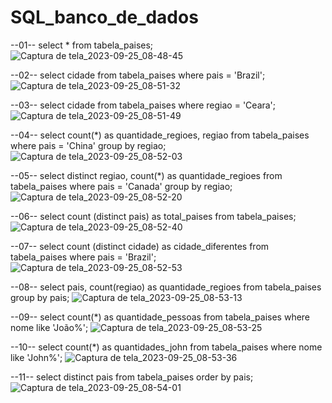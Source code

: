 # SQL_banco_de_dados
--01--
select * from tabela_paises;
![Captura de tela_2023-09-25_08-48-45](https://github.com/mariaclara76869/SQL_banco_de_dados/assets/131163181/cc31dcac-c3e3-4ea9-a494-0f1018a1c9d3)


--02--
select cidade from tabela_paises where pais = 'Brazil';
![Captura de tela_2023-09-25_08-51-32](https://github.com/mariaclara76869/SQL_banco_de_dados/assets/131163181/dec1f2a9-c81c-4b27-bec6-1ef954ef6e1c)


--03--
select cidade from tabela_paises where regiao = 'Ceara';
![Captura de tela_2023-09-25_08-51-49](https://github.com/mariaclara76869/SQL_banco_de_dados/assets/131163181/64899c8e-774c-48af-8458-9e64bb9995c1)

--04--
select count(*) as quantidade_regioes, regiao
from tabela_paises
where pais = 'China'
group by regiao;
![Captura de tela_2023-09-25_08-52-03](https://github.com/mariaclara76869/SQL_banco_de_dados/assets/131163181/df325329-38c7-4fca-9470-67e0b3e62ed7)

--05--
select distinct regiao, count(*) as quantidade_regioes
from tabela_paises
where pais = 'Canada'
group by regiao;
![Captura de tela_2023-09-25_08-52-20](https://github.com/mariaclara76869/SQL_banco_de_dados/assets/131163181/016e3e0a-3c98-4a16-bf4d-cf1790c10b9f)

--06--
select count (distinct pais) as total_paises
from tabela_paises;
![Captura de tela_2023-09-25_08-52-40](https://github.com/mariaclara76869/SQL_banco_de_dados/assets/131163181/b83966a4-5143-4096-a913-f90e5bb6977c)

--07--
select count (distinct cidade) as cidade_diferentes 
from tabela_paises
where pais = 'Brazil';
![Captura de tela_2023-09-25_08-52-53](https://github.com/mariaclara76869/SQL_banco_de_dados/assets/131163181/0c007502-27f6-4d10-9b8f-a0d512602f08)

--08--
select pais, count(regiao) as quantidade_regioes
from tabela_paises
group by pais;
![Captura de tela_2023-09-25_08-53-13](https://github.com/mariaclara76869/SQL_banco_de_dados/assets/131163181/6ff6d2ea-79f1-49e3-884c-37f6ef414081)

--09--
select count(*) as quantidade_pessoas
from tabela_paises
where nome
like 'João%';
![Captura de tela_2023-09-25_08-53-25](https://github.com/mariaclara76869/SQL_banco_de_dados/assets/131163181/0b40ace8-fff3-4e42-9531-710368ea43fd)

--10--
select count(*) as quantidades_john
from tabela_paises
where nome
like 'John%';
![Captura de tela_2023-09-25_08-53-36](https://github.com/mariaclara76869/SQL_banco_de_dados/assets/131163181/d5ac8d34-b480-4b11-a3c7-e52c4a82d6d8)

--11--
select distinct pais
from tabela_paises
order by pais;
![Captura de tela_2023-09-25_08-54-01](https://github.com/mariaclara76869/SQL_banco_de_dados/assets/131163181/f31f299d-5934-4caa-8395-9a6e47e6a337)
